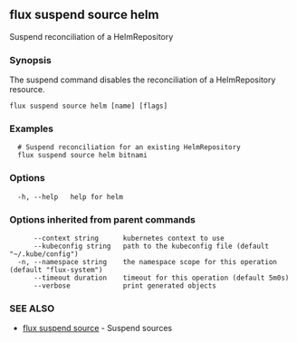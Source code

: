 ## flux suspend source helm

Suspend reconciliation of a HelmRepository

### Synopsis

The suspend command disables the reconciliation of a HelmRepository resource.

```
flux suspend source helm [name] [flags]
```

### Examples

```
  # Suspend reconciliation for an existing HelmRepository
  flux suspend source helm bitnami

```

### Options

```
  -h, --help   help for helm
```

### Options inherited from parent commands

```
      --context string      kubernetes context to use
      --kubeconfig string   path to the kubeconfig file (default "~/.kube/config")
  -n, --namespace string    the namespace scope for this operation (default "flux-system")
      --timeout duration    timeout for this operation (default 5m0s)
      --verbose             print generated objects
```

### SEE ALSO

* [flux suspend source](flux_suspend_source.md)	 - Suspend sources

